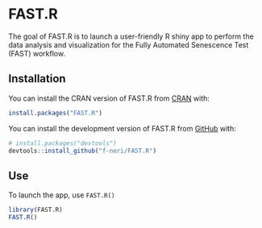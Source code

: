 
<!-- README.md is generated from README.Rmd. Please edit that file -->

# FAST.R

<!-- badges: start -->
<!-- badges: end -->

The goal of FAST.R is to launch a user-friendly R shiny app to perform
the data analysis and visualization for the Fully Automated Senescence
Test (FAST) workflow.

## Installation

You can install the CRAN version of FAST.R from
[CRAN](https://cran.r-project.org/) with:

``` r
install.packages("FAST.R")
```

You can install the development version of FAST.R from
[GitHub](https://github.com/) with:

``` r
# install.packages("devtools")
devtools::install_github("f-neri/FAST.R")
```

## Use

To launch the app, use `FAST.R()`

``` r
library(FAST.R)
FAST.R()
```

